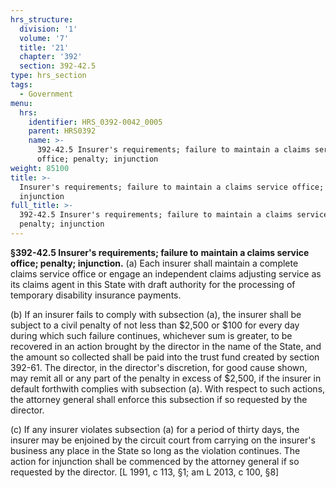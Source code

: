```yaml
---
hrs_structure:
  division: '1'
  volume: '7'
  title: '21'
  chapter: '392'
  section: 392-42.5
type: hrs_section
tags:
  - Government
menu:
  hrs:
    identifier: HRS_0392-0042_0005
    parent: HRS0392
    name: >-
      392-42.5 Insurer's requirements; failure to maintain a claims service
      office; penalty; injunction
weight: 85100
title: >-
  Insurer's requirements; failure to maintain a claims service office; penalty;
  injunction
full_title: >-
  392-42.5 Insurer's requirements; failure to maintain a claims service office;
  penalty; injunction
---
```

**§392-42.5 Insurer's requirements; failure to** **maintain a claims service office; penalty; injunction.** (a) Each insurer shall maintain a complete claims service office or engage an independent claims adjusting service as its claims agent in this State with draft authority for the processing of temporary disability insurance payments.

(b) If an insurer fails to comply with subsection (a), the insurer shall be subject to a civil penalty of not less than $2,500 or $100 for every day during which such failure continues, whichever sum is greater, to be recovered in an action brought by the director in the name of the State, and the amount so collected shall be paid into the trust fund created by section 392-61\. The director, in the director's discretion, for good cause shown, may remit all or any part of the penalty in excess of $2,500, if the insurer in default forthwith complies with subsection (a). With respect to such actions, the attorney general shall enforce this subsection if so requested by the director.

(c) If any insurer violates subsection (a) for a period of thirty days, the insurer may be enjoined by the circuit court from carrying on the insurer's business any place in the State so long as the violation continues. The action for injunction shall be commenced by the attorney general if so requested by the director. [L 1991, c 113, §1; am L 2013, c 100, §8]